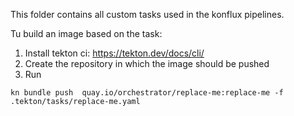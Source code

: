 This folder contains all custom tasks used in the konflux pipelines.

Tu build an image based on the task:
1. Install tekton ci: https://tekton.dev/docs/cli/
1. Create the repository in which the image should be pushed
1. Run
```console
kn bundle push  quay.io/orchestrator/replace-me:replace-me -f .tekton/tasks/replace-me.yaml
```